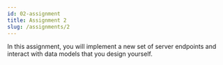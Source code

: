 ```yaml
---
id: 02-assignment
title: Assignment 2
slug: /assignments/2
---
```


In this assignment, you will implement a new set of server endpoints
and interact with data models that you design yourself.
